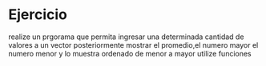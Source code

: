 # Ejercicio

realize un prgorama que permita ingresar una determinada cantidad de valores a un vector posteriormente mostrar el promedio,el numero mayor el numero menor y lo muestra ordenado de menor a mayor utilize funciones
